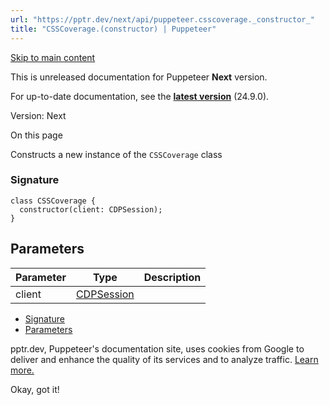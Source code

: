 ```yaml
---
url: "https://pptr.dev/next/api/puppeteer.csscoverage._constructor_"
title: "CSSCoverage.(constructor) | Puppeteer"
---
```


[Skip to main content](https://pptr.dev/next/api/puppeteer.csscoverage._constructor_#__docusaurus_skipToContent_fallback)

This is unreleased documentation for Puppeteer **Next** version.

For up-to-date documentation, see the **[latest version](https://pptr.dev/api/puppeteer.csscoverage._constructor_)** (24.9.0).

Version: Next

On this page

Constructs a new instance of the `CSSCoverage` class

### Signature [​](https://pptr.dev/next/api/puppeteer.csscoverage._constructor_\#signature "Direct link to Signature")

```codeBlockLines_RjmQ
class CSSCoverage {
  constructor(client: CDPSession);
}

```

## Parameters [​](https://pptr.dev/next/api/puppeteer.csscoverage._constructor_\#parameters "Direct link to Parameters")

| Parameter | Type | Description |
| --- | --- | --- |
| client | [CDPSession](https://pptr.dev/next/api/puppeteer.cdpsession) |  |

- [Signature](https://pptr.dev/next/api/puppeteer.csscoverage._constructor_#signature)
- [Parameters](https://pptr.dev/next/api/puppeteer.csscoverage._constructor_#parameters)

pptr.dev, Puppeteer's documentation site, uses cookies from Google to deliver and enhance the quality of its services and to analyze traffic. [Learn more.](https://policies.google.com/technologies/cookies)

Okay, got it!